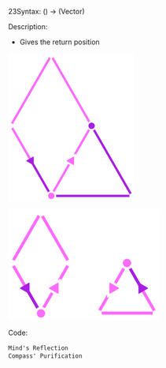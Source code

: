 23Syntax:
() -> (Vector)

Description:
* Gives the return position

![](../../../Images/Return%20Position%20Pattern.png)

![](../../../Images/Return%20Position%20Code.png)

Code:
```
Mind's Reflection
Compass' Purification
```